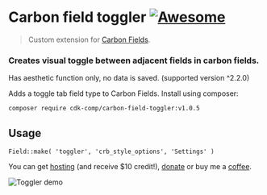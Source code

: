 # Carbon field toggler [![Awesome](https://cdn.rawgit.com/sindresorhus/awesome/d7305f38d29fed78fa85652e3a63e154dd8e8829/media/badge.svg)](https://github.com/sindresorhus/awesome)
> Custom extension for [Carbon Fields](https://github.com/htmlburger/carbon-fields).

### Creates visual toggle between adjacent fields in carbon fields.
Has aesthetic function only, no data is saved. (supported version ^2.2.0)

Adds a toggle tab field type to Carbon Fields. Install using composer:

`composer require cdk-comp/carbon-field-toggler:v1.0.5`

## Usage
`Field::make( 'toggler', 'crb_style_options', 'Settings' )`

You can get [hosting](http://bit.ly/do_cdk) (and receive $10 credit!), [donate](https://www.paypal.me/cdkdev) or buy me a [coffee](https://www.buymeacoffee.com/cdk).

![Toggler demo](https://media.giphy.com/media/jnUJf6olExNmYILCAl/giphy.gif)
